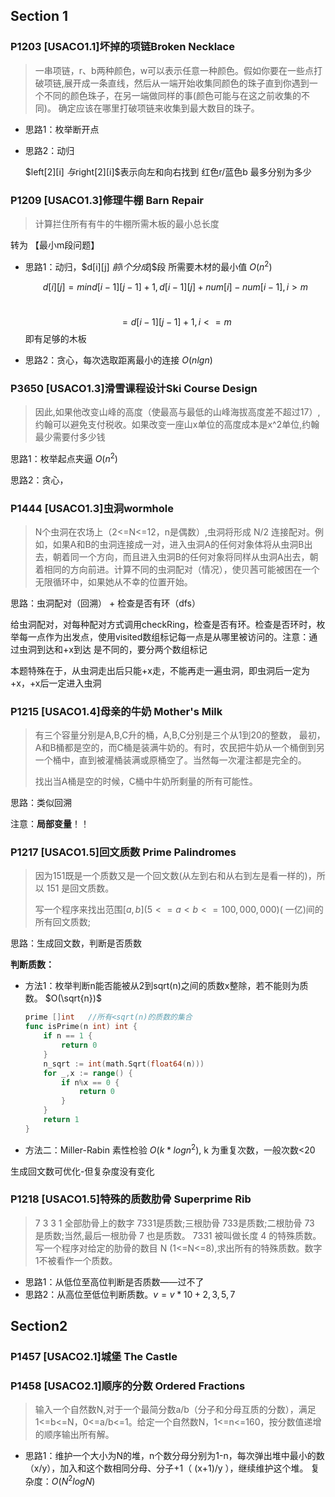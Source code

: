 ## Section 1

### P1203 [USACO1.1]坏掉的项链Broken Necklace

> 一串项链，r、b两种颜色，w可以表示任意一种颜色。假如你要在一些点打破项链,展开成一条直线，然后从一端开始收集同颜色的珠子直到你遇到一个不同的颜色珠子，在另一端做同样的事(颜色可能与在这之前收集的不同)。 确定应该在哪里打破项链来收集到最大数目的珠子。

+ 思路1：枚举断开点

+ 思路2：动归

    $left[2][i] $与$right[2][i]$表示向左和向右找到 红色r/蓝色b 最多分别为多少



### P1209 [USACO1.3]修理牛棚 Barn Repair

> 计算拦住所有有牛的牛棚所需木板的最小总长度

转为 【最小m段问题】

+ 思路1：动归，$d[i][j] $前$i$个分成$j$段 所需要木材的最小值  $O(n^2)$

    $$ d[i][j] = min{d[i-1][j-1]+1, d[i-1][j]+num[i]-num[i-1]}, i>m ​$$

    ​            $$  = d[i-1][j-1] + 1 , i<=m ​$$  即有足够的木板

+ 思路2：贪心，每次选取距离最小的连接  $O(nlgn)​$



### P3650 [USACO1.3]滑雪课程设计Ski Course Design

> 因此,如果他改变山峰的高度（使最高与最低的山峰海拔高度差不超过17）,约翰可以避免支付税收。如果改变一座山x单位的高度成本是x^2单位,约翰最少需要付多少钱

思路1：枚举起点夹逼 $O(n^2)$

思路2：贪心，



### P1444 [USACO1.3]虫洞wormhole

> N个虫洞在农场上（2<=N<=12，n是偶数）,虫洞将形成 N/2 连接配对。例如，如果A和B的虫洞连接成一对，进入虫洞A的任何对象体将从虫洞B出去，朝着同一个方向，而且进入虫洞B的任何对象将同样从虫洞A出去，朝着相同的方向前进。计算不同的虫洞配对（情况），使贝茜可能被困在一个无限循环中，如果她从不幸的位置开始。

思路：虫洞配对（回溯） + 检查是否有环（dfs）

给虫洞配对，对每种配对方式调用checkRing，检查是否有环。检查是否环时，枚举每一点作为出发点，使用visited数组标记每一点是从哪里被访问的。注意：通过虫洞到达和+x到达 是不同的，要分两个数组标记

本题特殊在于，从虫洞走出后只能+x走，不能再走一遍虫洞，即虫洞后一定为+x，+x后一定进入虫洞



### P1215 [USACO1.4]母亲的牛奶 Mother's Milk

> 有三个容量分别是A,B,C升的桶，A,B,C分别是三个从1到20的整数， 最初，A和B桶都是空的，而C桶是装满牛奶的。有时，农民把牛奶从一个桶倒到另一个桶中，直到被灌桶装满或原桶空了。当然每一次灌注都是完全的。
>
> 找出当A桶是空的时候，C桶中牛奶所剩量的所有可能性。

思路：类似回溯

注意：**局部变量**！！





### P1217 [USACO1.5]回文质数 Prime Palindromes

> 因为151既是一个质数又是一个回文数(从左到右和从右到左是看一样的)，所以 151 是回文质数。
>
> 写一个程序来找出范围$[a,b](5 <= a < b <= 100,000,000)$( 一亿)间的所有回文质数;

思路：生成回文数，判断是否质数

**判断质数：**

+ 方法1：枚举判断n能否能被从2到sqrt(n)之间的质数x整除，若不能则为质数。 $O(\sqrt{n})$

    ```go
    prime []int   //所有<sqrt(n)的质数的集合
    func isPrime(n int) int {
    	if n == 1 {
    		return 0
    	}
    	n_sqrt := int(math.Sqrt(float64(n)))
        for _,x := range() {
    		if n%x == 0 {
    			return 0
    		}
    	}
    	return 1
    }
    ```

+ 方法二：Miller-Rabin 素性检验  $O(k*logn^2)​$ , k 为重复次数，一般次数<20

    

生成回文数可优化-但复杂度没有变化



### P1218 [USACO1.5]特殊的质数肋骨 Superprime Rib

> 7 3 3 1 全部肋骨上的数字 7331是质数;三根肋骨 733是质数;二根肋骨 73 是质数;当然,最后一根肋骨 7 也是质数。 7331 被叫做长度 4 的特殊质数。写一个程序对给定的肋骨的数目 N (1<=N<=8),求出所有的特殊质数。数字1不被看作一个质数。

+ 思路1：从低位至高位判断是否质数——过不了 
+ 思路2：从高位至低位判断质数。$v=v*10+ 2,3,5,7$





## Section2

### P1457 [USACO2.1]城堡 The Castle

### P1458 [USACO2.1]顺序的分数 Ordered Fractions

> 输入一个自然数N,对于一个最简分数a/b（分子和分母互质的分数），满足1<=b<=N，0<=a/b<=1。给定一个自然数N，1<=n<=160，按分数值递增的顺序输出所有解。

+ 思路1：维护一个大小为N的堆，n个数分母分别为1-n，每次弹出堆中最小的数（x/y），加入和这个数相同分母、分子+1（ (x+1)/y ），继续维护这个堆。 复杂度：$O(N^2 logN)​$